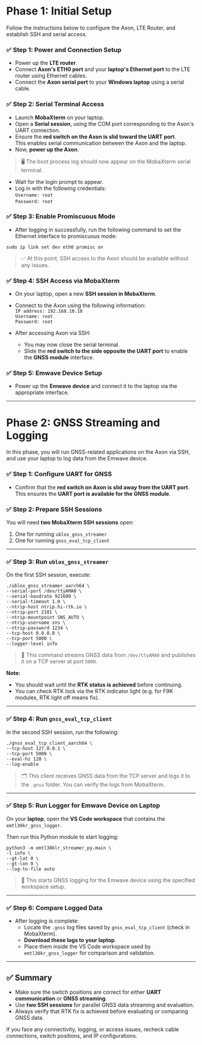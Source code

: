 # Phase 1: Initial Setup

Follow the instructions below to configure the Axon, LTE Router, and establish SSH and serial access.

### ✅ Step 1: Power and Connection Setup

- Power up the **LTE router**.
- Connect **Axon's ETH0 port** and your **laptop's Ethernet port** to the LTE router using Ethernet cables.
- Connect the **Axon serial port** to your **Windows laptop** using a serial cable.

### ✅ Step 2: Serial Terminal Access

- Launch **MobaXterm** on your laptop.
- Open a **Serial session**, using the COM port corresponding to the Axon's UART connection.
- Ensure the **red switch on the Axon is slid toward the UART port**.  
  This enables serial communication between the Axon and the laptop.
- Now, **power up the Axon**.

> 🖥️ The boot process log should now appear on the MobaXterm serial terminal.

- Wait for the login prompt to appear.
- Log in with the following credentials:  
  `Username: root`  
  `Password: root`

### ✅ Step 3: Enable Promiscuous Mode

- After logging in successfully, run the following command to set the Ethernet interface to promiscuous mode:
```
sudo ip link set dev eth0 promisc on
```

> ✅ At this point, SSH access to the Axon should be available without any issues.

### ✅ Step 4: SSH Access via MobaXterm

- On your laptop, open a new **SSH session in MobaXterm**.
- Connect to the Axon using the following information:  
  `IP address: 192.168.10.10`  
  `Username: root`  
  `Password: root`

- After accessing Axon via SSH:
  - You may now close the serial terminal.
  - Slide the **red switch to the side opposite the UART port** to enable the **GNSS module** interface.

### ✅ Step 5: Emwave Device Setup

- Power up the **Emwave device** and connect it to the laptop via the appropriate interface.

---

# Phase 2: GNSS Streaming and Logging

In this phase, you will run GNSS-related applications on the Axon via SSH, and use your laptop to log data from the Emwave device.

### ✅ Step 1: Configure UART for GNSS

- Confirm that the **red switch on Axon is slid away from the UART port**.  
  This ensures the **UART port is available for the GNSS module**.

### ✅ Step 2: Prepare SSH Sessions

You will need **two MobaXterm SSH sessions** open:

1. One for running `ublox_gnss_streamer`  
2. One for running `gnss_eval_tcp_client`

---

### ✅ Step 3: Run `ublox_gnss_streamer`

On the first SSH session, execute:
```
./ublox_gnss_streamer_aarch64 \
--serial-port /dev/ttyAMA0 \
--serial-baudrate 921600 \
--serial-timeout 1.0 \
--ntrip-host ntrip.hi-rtk.io \
--ntrip-port 2101 \
--ntrip-mountpoint SNS_AUTO \
--ntrip-username sns \
--ntrip-password 1234 \
--tcp-host 0.0.0.0 \
--tcp-port 5000 \
--logger-level info
```

> 📡 This command streams GNSS data from `/dev/ttyAMA0` and publishes it on a TCP server at port `5000`.

**Note:**  
- You should wait until the **RTK status is achieved** before continuing.
- You can check RTK lock via the RTK indicator light (e.g. for F9K modules, RTK light off means fix).

---

### ✅ Step 4: Run `gnss_eval_tcp_client`

In the second SSH session, run the following:

```
./gnss_eval_tcp_client_aarch64 \
--tcp-host 127.0.0.1 \
--tcp-port 5000 \
--eval-hz 120 \
--log-enable
```

> 🗂️ This client receives GNSS data from the TCP server and logs it to the `.gnss` folder. You can verify the logs from MobaXterm.

---

### ✅ Step 5: Run Logger for Emwave Device on Laptop

On your **laptop**, open the **VS Code workspace** that contains the `emtl30kr_gnss_logger`.

Then run this Python module to start logging:

```
python3 -m emtl30klr_streamer_py.main \
-l info \
--gt-lat 0 \
--gt-lon 0 \
--log-to-file auto
```

> 🧪 This starts GNSS logging for the Emwave device using the specified workspace setup.

---

### ✅ Step 6: Compare Logged Data

- After logging is complete:
  - Locate the `.gnss` log files saved by `gnss_eval_tcp_client` (check in MobaXterm).
  - **Download these logs to your laptop**.
  - Place them inside the VS Code workspace used by `emtl30kr_gnss_logger` for comparison and validation.

---

## ✅ Summary

- Make sure the switch positions are correct for either **UART communication** or **GNSS streaming**.
- Use **two SSH sessions** for parallel GNSS data streaming and evaluation.
- Always verify that RTK fix is achieved before evaluating or comparing GNSS data.

If you face any connectivity, logging, or access issues, recheck cable connections, switch positions, and IP configurations.
